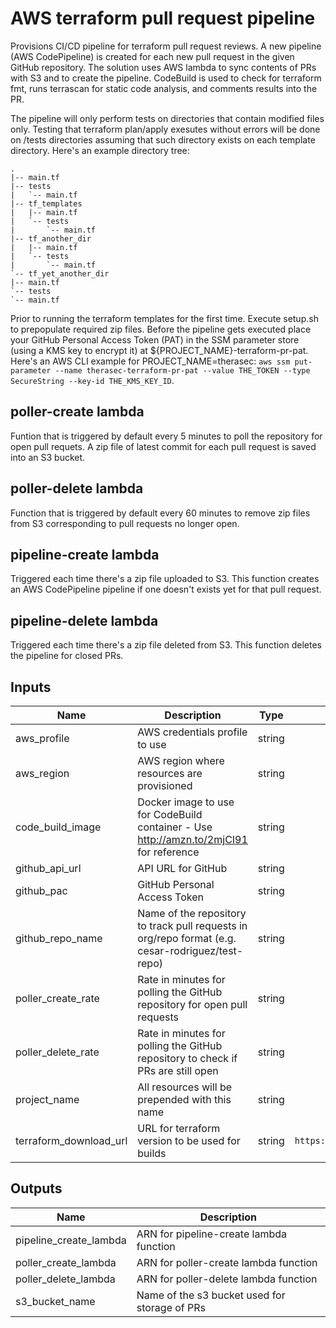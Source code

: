# AWS terraform pull request pipeline
Provisions CI/CD pipeline for terraform pull request reviews. A new pipeline (AWS CodePipeline) is created for each new pull request in the given GitHub repository. The solution uses AWS lambda to sync contents of PRs with S3 and to create the pipeline. CodeBuild is used to check for terraform fmt, runs terrascan for static code analysis, and comments results into the PR.

The pipeline will only perform tests on directories that contain modified files only. Testing that terraform plan/apply exesutes without errors will be done on /tests directories assuming that such directory exists on each template directory. Here's an example directory tree:
```
.
|-- main.tf
|-- tests
|   `-- main.tf
|-- tf_templates
|   |-- main.tf
|   `-- tests
|       `-- main.tf
|-- tf_another_dir
|   |-- main.tf
|   `-- tests
|       `-- main.tf
`-- tf_yet_another_dir
|-- main.tf
`-- tests
`-- main.tf
```

Prior to running the terraform templates for the first time. Execute setup.sh to prepopulate required zip files. Before the pipeline gets executed place your GitHub Personal Access Token (PAT) in the SSM parameter store (using a KMS key to encrypt it) at ${PROJECT_NAME}-terraform-pr-pat. Here's an AWS CLI example for PROJECT_NAME=therasec: `aws ssm put-parameter --name therasec-terraform-pr-pat --value THE_TOKEN --type SecureString --key-id THE_KMS_KEY_ID`.

## poller-create lambda
Funtion that is triggered by default every 5 minutes to poll the repository for open pull requets. A zip file of latest commit for each pull request is saved into an S3 bucket.

## poller-delete lambda
Function that is triggered by default every 60 minutes to remove zip files from S3 corresponding to pull requests no longer open.

## pipeline-create lambda
Triggered each time there's a zip file uploaded to S3. This function creates an AWS CodePipeline pipeline if one doesn't exists yet for that pull request.

## pipeline-delete lambda
Triggered each time there's a zip file deleted from S3. This function deletes the pipeline for closed PRs.


## Inputs

| Name | Description | Type | Default | Required |
|------|-------------|:----:|:-----:|:-----:|
| aws_profile | AWS credentials profile to use | string | - | yes |
| aws_region | AWS region where resources are provisioned | string | - | yes |
| code_build_image | Docker image to use for CodeBuild container - Use http://amzn.to/2mjCI91 for reference | string | `aws/codebuild/ubuntu-base:14.04` | no |
| github_api_url | API URL for GitHub | string | `https://api.github.com` | no |
| github_pac | GitHub Personal Access Token | string | - | yes |
| github_repo_name | Name of the repository to track pull requests in org/repo format (e.g. cesar-rodriguez/test-repo) | string | - | yes |
| poller_create_rate | Rate in minutes for polling the GitHub repository for open pull requests | string | `5` | no |
| poller_delete_rate | Rate in minutes for polling the GitHub repository to check if PRs are still open | string | `60` | no |
| project_name | All resources will be prepended with this name | string | - | yes |
| terraform_download_url | URL for terraform version to be used for builds | string | `https://releases.hashicorp.com/terraform/0.11.1/terraform_0.11.1_linux_amd64.zip` | no |

## Outputs

| Name | Description |
|------|-------------|
| pipeline_create_lambda | ARN for pipeline-create lambda function |
| poller_create_lambda | ARN for poller-create lambda function |
| poller_delete_lambda | ARN for poller-delete lambda function |
| s3_bucket_name | Name of the s3 bucket used for storage of PRs |


